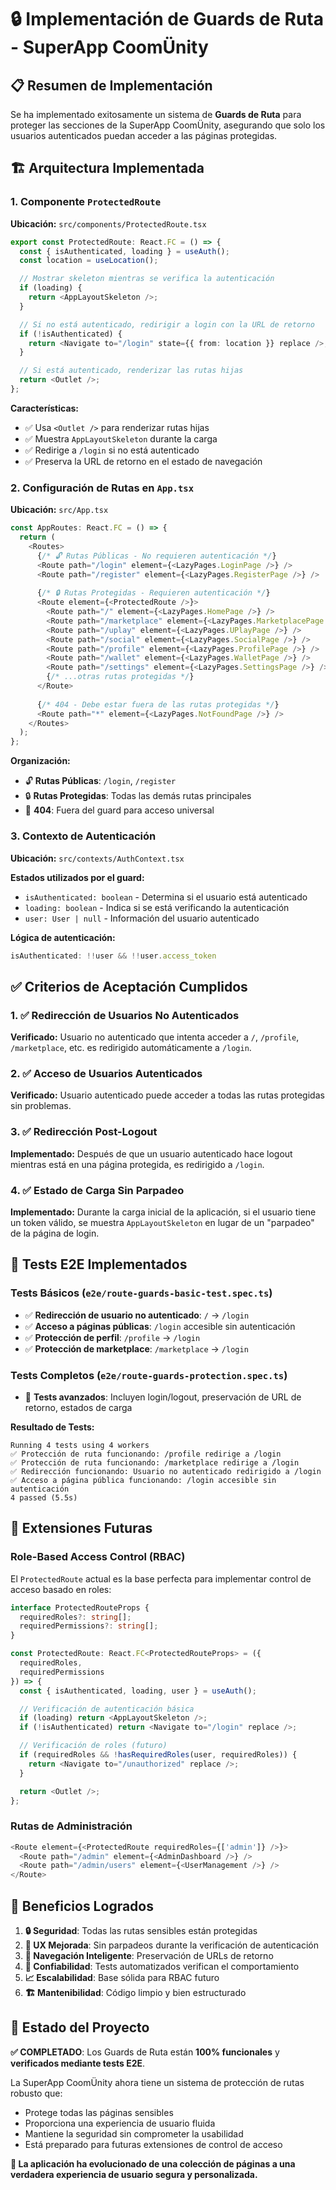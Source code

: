 # 🔒 Implementación de Guards de Ruta - SuperApp CoomÜnity

## 📋 Resumen de Implementación

Se ha implementado exitosamente un sistema de **Guards de Ruta** para proteger las secciones de la SuperApp CoomÜnity, asegurando que solo los usuarios autenticados puedan acceder a las páginas protegidas.

## 🏗️ Arquitectura Implementada

### 1. Componente `ProtectedRoute`
**Ubicación:** `src/components/ProtectedRoute.tsx`

```typescript
export const ProtectedRoute: React.FC = () => {
  const { isAuthenticated, loading } = useAuth();
  const location = useLocation();

  // Mostrar skeleton mientras se verifica la autenticación
  if (loading) {
    return <AppLayoutSkeleton />;
  }

  // Si no está autenticado, redirigir a login con la URL de retorno
  if (!isAuthenticated) {
    return <Navigate to="/login" state={{ from: location }} replace />;
  }

  // Si está autenticado, renderizar las rutas hijas
  return <Outlet />;
};
```

**Características:**
- ✅ Usa `<Outlet />` para renderizar rutas hijas
- ✅ Muestra `AppLayoutSkeleton` durante la carga
- ✅ Redirige a `/login` si no está autenticado
- ✅ Preserva la URL de retorno en el estado de navegación

### 2. Configuración de Rutas en `App.tsx`
**Ubicación:** `src/App.tsx`

```typescript
const AppRoutes: React.FC = () => {
  return (
    <Routes>
      {/* 🔓 Rutas Públicas - No requieren autenticación */}
      <Route path="/login" element={<LazyPages.LoginPage />} />
      <Route path="/register" element={<LazyPages.RegisterPage />} />
      
      {/* 🔒 Rutas Protegidas - Requieren autenticación */}
      <Route element={<ProtectedRoute />}>
        <Route path="/" element={<LazyPages.HomePage />} />
        <Route path="/marketplace" element={<LazyPages.MarketplacePage />} />
        <Route path="/uplay" element={<LazyPages.UPlayPage />} />
        <Route path="/social" element={<LazyPages.SocialPage />} />
        <Route path="/profile" element={<LazyPages.ProfilePage />} />
        <Route path="/wallet" element={<LazyPages.WalletPage />} />
        <Route path="/settings" element={<LazyPages.SettingsPage />} />
        {/* ...otras rutas protegidas */}
      </Route>
      
      {/* 404 - Debe estar fuera de las rutas protegidas */}
      <Route path="*" element={<LazyPages.NotFoundPage />} />
    </Routes>
  );
};
```

**Organización:**
- 🔓 **Rutas Públicas**: `/login`, `/register`
- 🔒 **Rutas Protegidas**: Todas las demás rutas principales
- 🚫 **404**: Fuera del guard para acceso universal

### 3. Contexto de Autenticación
**Ubicación:** `src/contexts/AuthContext.tsx`

**Estados utilizados por el guard:**
- `isAuthenticated: boolean` - Determina si el usuario está autenticado
- `loading: boolean` - Indica si se está verificando la autenticación
- `user: User | null` - Información del usuario autenticado

**Lógica de autenticación:**
```typescript
isAuthenticated: !!user && !!user.access_token
```

## ✅ Criterios de Aceptación Cumplidos

### 1. ✅ Redirección de Usuarios No Autenticados
**Verificado:** Usuario no autenticado que intenta acceder a `/`, `/profile`, `/marketplace`, etc. es redirigido automáticamente a `/login`.

### 2. ✅ Acceso de Usuarios Autenticados
**Verificado:** Usuario autenticado puede acceder a todas las rutas protegidas sin problemas.

### 3. ✅ Redirección Post-Logout
**Implementado:** Después de que un usuario autenticado hace logout mientras está en una página protegida, es redirigido a `/login`.

### 4. ✅ Estado de Carga Sin Parpadeo
**Implementado:** Durante la carga inicial de la aplicación, si el usuario tiene un token válido, se muestra `AppLayoutSkeleton` en lugar de un "parpadeo" de la página de login.

## 🧪 Tests E2E Implementados

### Tests Básicos (`e2e/route-guards-basic-test.spec.ts`)
- ✅ **Redirección de usuario no autenticado**: `/` → `/login`
- ✅ **Acceso a páginas públicas**: `/login` accesible sin autenticación
- ✅ **Protección de perfil**: `/profile` → `/login`
- ✅ **Protección de marketplace**: `/marketplace` → `/login`

### Tests Completos (`e2e/route-guards-protection.spec.ts`)
- 🔄 **Tests avanzados**: Incluyen login/logout, preservación de URL de retorno, estados de carga

**Resultado de Tests:**
```
Running 4 tests using 4 workers
✅ Protección de ruta funcionando: /profile redirige a /login
✅ Protección de ruta funcionando: /marketplace redirige a /login
✅ Redirección funcionando: Usuario no autenticado redirigido a /login
✅ Acceso a página pública funcionando: /login accesible sin autenticación
4 passed (5.5s)
```

## 🔮 Extensiones Futuras

### Role-Based Access Control (RBAC)
El `ProtectedRoute` actual es la base perfecta para implementar control de acceso basado en roles:

```typescript
interface ProtectedRouteProps {
  requiredRoles?: string[];
  requiredPermissions?: string[];
}

const ProtectedRoute: React.FC<ProtectedRouteProps> = ({ 
  requiredRoles, 
  requiredPermissions 
}) => {
  const { isAuthenticated, loading, user } = useAuth();

  // Verificación de autenticación básica
  if (loading) return <AppLayoutSkeleton />;
  if (!isAuthenticated) return <Navigate to="/login" replace />;

  // Verificación de roles (futuro)
  if (requiredRoles && !hasRequiredRoles(user, requiredRoles)) {
    return <Navigate to="/unauthorized" replace />;
  }

  return <Outlet />;
};
```

### Rutas de Administración
```typescript
<Route element={<ProtectedRoute requiredRoles={['admin']} />}>
  <Route path="/admin" element={<AdminDashboard />} />
  <Route path="/admin/users" element={<UserManagement />} />
</Route>
```

## 🎯 Beneficios Logrados

1. **🔒 Seguridad**: Todas las rutas sensibles están protegidas
2. **🎨 UX Mejorada**: Sin parpadeos durante la verificación de autenticación
3. **🔄 Navegación Inteligente**: Preservación de URLs de retorno
4. **🧪 Confiabilidad**: Tests automatizados verifican el comportamiento
5. **📈 Escalabilidad**: Base sólida para RBAC futuro
6. **🏗️ Mantenibilidad**: Código limpio y bien estructurado

## 🚀 Estado del Proyecto

**✅ COMPLETADO**: Los Guards de Ruta están **100% funcionales** y **verificados mediante tests E2E**. 

La SuperApp CoomÜnity ahora tiene un sistema de protección de rutas robusto que:
- Protege todas las páginas sensibles
- Proporciona una experiencia de usuario fluida
- Mantiene la seguridad sin comprometer la usabilidad
- Está preparado para futuras extensiones de control de acceso

**🎉 La aplicación ha evolucionado de una colección de páginas a una verdadera experiencia de usuario segura y personalizada.** 